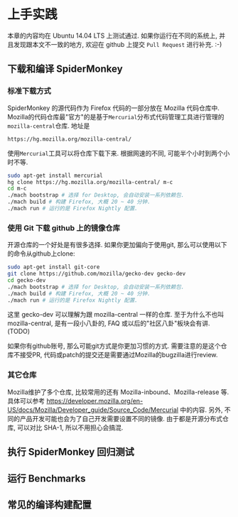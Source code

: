 # 上手实践

本章的内容均在 Ubuntu 14.04 LTS 上测试通过. 如果你运行在不同的系统上, 并且发现跟本文不一致的地方,
欢迎在 github 上提交 `Pull Request` 进行补充. :-)

## 下载和编译 SpiderMonkey

### 标准下载方式

SpiderMonkey 的源代码作为 Firefox 代码的一部分放在 Mozilla 代码仓库中.
Mozilla的代码仓库最"官方"的是基于`Mercurial`分布式代码管理工具进行管理的
`mozilla-central`仓库. 地址是

	https://hg.mozilla.org/mozilla-central/

使用`Mercurial`工具可以将仓库下载下来. 根据网速的不同, 可能半个小时到两个小时不等.

```bash
sudo apt-get install mercurial
hg clone https://hg.mozilla.org/mozilla-central/ m-c
cd m-c
./mach bootstrap # 选择 for Desktop, 会自动安装一系列依赖包.
./mach build # 构建 Firefox, 大概 20 ~ 40 分钟.
./mach run # 运行的是 Firefox Nightly 配置.
```

### 使用 Git 下载 github 上的镜像仓库

开源仓库的一个好处是有很多选择. 如果你更加偏向于使用git, 那么可以使用以下的命令从github上clone:
```bash
sudo apt-get install git-core
git clone https://github.com/mozilla/gecko-dev gecko-dev
cd gecko-dev
./mach bootstrap # 选择 for Desktop, 会自动安装一系列依赖包.
./mach build # 构建 Firefox, 大概 20 ~ 40 分钟.
./mach run # 运行的是 Firefox Nightly 配置.
```
这里 gecko-dev 可以理解为跟 mozilla-central 一样的仓库. 至于为什么不也叫 mozilla-central,
是有一段小八卦的, FAQ 或以后的"社区八卦"板块会有讲. (TODO)

如果你有github账号, 那么可能git方式是你更加习惯的方式. 需要注意的是这个仓库不接受PR,
代码或patch的提交还是需要通过Mozilla的bugzilla进行review.

### 其它仓库

Mozilla维护了多个仓库, 比较常用的还有 Mozilla-inbound、Mozilla-release 等. 具体可以参考
	https://developer.mozilla.org/en-US/docs/Mozilla/Developer_guide/Source_Code/Mercurial
中的内容.
另外, 不同的产品开发可能也会为了自己开发需要设置不同的镜像. 由于都是开源分布式仓库, 可以对比 SHA-1,
所以不用担心会搞混.

## 执行 SpiderMonkey 回归测试

## 运行 Benchmarks

## 常见的编译构建配置

